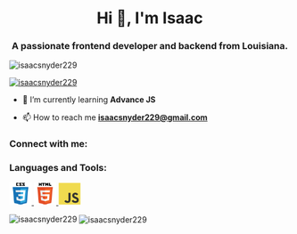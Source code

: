 <h1 align="center">Hi 👋, I'm Isaac</h1>
<h3 align="center">A passionate frontend developer and backend from Louisiana.</h3>

<p align="left"> <img src="https://komarev.com/ghpvc/?username=isaacsnyder229&label=Profile%20views&color=0e75b6&style=flat" alt="isaacsnyder229" /> </p>

<p align="left"> <a href="https://github.com/ryo-ma/github-profile-trophy"><img src="https://github-profile-trophy.vercel.app/?username=isaacsnyder229" alt="isaacsnyder229" /></a> </p>

- 🌱 I’m currently learning **Advance JS**

- 📫 How to reach me **isaacsnyder229@gmail.com**

<h3 align="left">Connect with me:</h3>
<p align="left">
</p>

<h3 align="left">Languages and Tools:</h3>
<p align="left"> <a href="https://www.w3schools.com/css/" target="_blank" rel="noreferrer"> <img src="https://raw.githubusercontent.com/devicons/devicon/master/icons/css3/css3-original-wordmark.svg" alt="css3" width="40" height="40"/> </a> <a href="https://www.w3.org/html/" target="_blank" rel="noreferrer"> <img src="https://raw.githubusercontent.com/devicons/devicon/master/icons/html5/html5-original-wordmark.svg" alt="html5" width="40" height="40"/> </a> <a href="https://developer.mozilla.org/en-US/docs/Web/JavaScript" target="_blank" rel="noreferrer"> <img src="https://raw.githubusercontent.com/devicons/devicon/master/icons/javascript/javascript-original.svg" alt="javascript" width="40" height="40"/> </a> </p>

<p><img align="left" src="https://github-readme-stats.vercel.app/api/top-langs?username=isaacsnyder229&show_icons=true&locale=en&layout=compact" alt="isaacsnyder229" /></p>

<p>&nbsp;<img align="center" src="https://github-readme-stats.vercel.app/api?username=isaacsnyder229&show_icons=true&locale=en" alt="isaacsnyder229" /></p>
